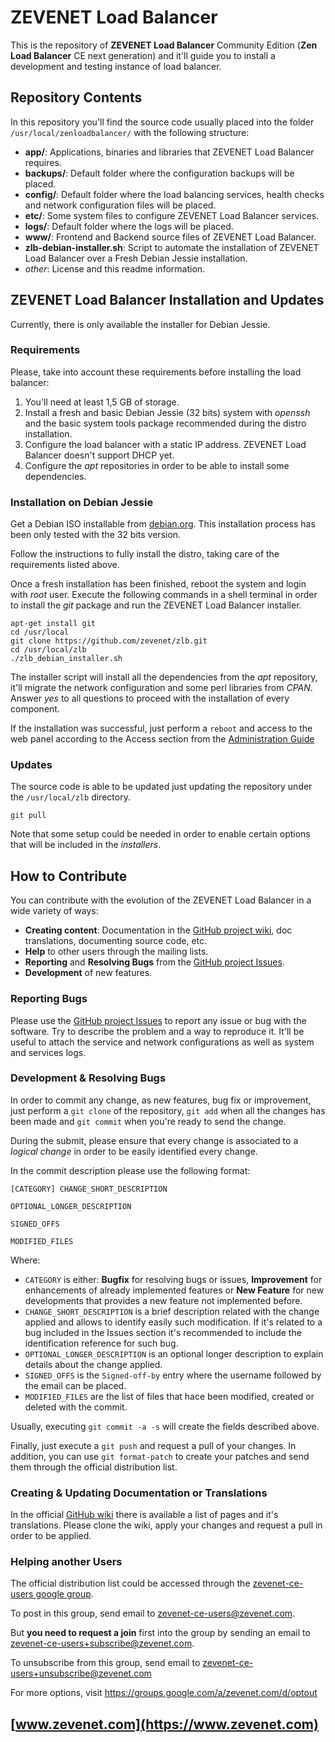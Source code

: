 # ZEVENET Load Balancer
This is the repository of **ZEVENET Load Balancer** Community Edition (**Zen Load Balancer** CE next generation) and it'll guide you to install a development and testing instance of load balancer.

## Repository Contents
In this repository you'll find the source code usually placed into the folder `/usr/local/zenloadbalancer/` with the following structure:
- **app/**: Applications, binaries and libraries that ZEVENET Load Balancer requires.
- **backups/**: Default folder where the configuration backups will be placed.
- **config/**: Default folder where the load balancing services, health checks and network configuration files will be placed.
- **etc/**: Some system files to configure ZEVENET Load Balancer services.
- **logs/**: Default folder where the logs will be placed.
- **www/**: Frontend and Backend source files of ZEVENET Load Balancer.
- **zlb-debian-installer.sh**: Script to automate the installation of ZEVENET Load Balancer over a Fresh Debian Jessie installation.
- *other*: License and this readme information.

## ZEVENET Load Balancer Installation and Updates
Currently, there is only available the installer for Debian Jessie.

### Requirements
Please, take into account these requirements before installing the load balancer:
1. You'll need at least 1,5 GB of storage.
2. Install a fresh and basic Debian Jessie (32 bits) system with *openssh* and the basic system tools package recommended during the distro installation.
3. Configure the load balancer with a static IP address. ZEVENET Load Balancer doesn't support DHCP yet.
4. Configure the *apt* repositories in order to be able to install some dependencies.

### Installation on Debian Jessie
Get a Debian ISO installable from [debian.org](https://www.debian.org/distrib/). This installation process has been only tested with the 32 bits version.

Follow the instructions to fully install the distro, taking care of the requirements listed above.

Once a fresh installation has been finished, reboot the system and login with *root* user. Execute the following commands in a shell terminal in order to install the *git* package and run the ZEVENET Load Balancer installer.
```
apt-get install git
cd /usr/local
git clone https://github.com/zevenet/zlb.git
cd /usr/local/zlb
./zlb_debian_installer.sh
```
The installer script will install all the dependencies from the *apt* repository, it'll migrate the network configuration and some perl libraries from *CPAN*. Answer *yes* to all questions to proceed with the installation of every component.

If the installation was successful, just perform a `reboot` and access to the web panel according to the Access section from the [Administration Guide](https://www.zenloadbalancer.com/knowledge-base_category/community-edition-v3-05-administration-guide/)

### Updates
The source code is able to be updated just updating the repository under the `/usr/local/zlb` directory.
```
git pull
```
Note that some setup could be needed in order to enable certain options that will be included in the *installers*.

## How to Contribute
You can contribute with the evolution of the ZEVENET Load Balancer in a wide variety of ways:

- **Creating content**: Documentation in the [GitHub project wiki](https://github.com/zevenet/zlb/wiki), doc translations, documenting source code, etc.
- **Help** to other users through the mailing lists.
- **Reporting** and **Resolving Bugs** from the [GitHub project Issues](https://github.com/zevenet/zlb/issues).
- **Development** of new features.

### Reporting Bugs
Please use the [GitHub project Issues](https://github.com/zevenet/zlb/issues) to report any issue or bug with the software. Try to describe the problem and a way to reproduce it. It'll be useful to attach the service and network configurations as well as system and services logs.

### Development & Resolving Bugs
In order to commit any change, as new features, bug fix or improvement, just perform a `git clone` of the repository, `git add` when all the changes has been made and `git commit` when you're ready to send the change.

During the submit, please ensure that every change is associated to a *logical change* in order to be easily identified every change.

In the commit description please use the following format:
```
[CATEGORY] CHANGE_SHORT_DESCRIPTION

OPTIONAL_LONGER_DESCRIPTION

SIGNED_OFFS

MODIFIED_FILES
```

Where:
- `CATEGORY` is either: **Bugfix** for resolving bugs or issues, **Improvement** for enhancements of already implemented features or **New Feature** for new developments that provides a new feature not implemented before.
- `CHANGE_SHORT_DESCRIPTION` is a brief description related with the change applied and allows to identify easily such modification. If it's related to a bug included in the Issues section it's recommended to include the identification reference for such bug.
- `OPTIONAL_LONGER_DESCRIPTION` is an optional longer description to explain details about the change applied.
- `SIGNED_OFFS` is the `Signed-off-by` entry where the username followed by the email can be placed.
- `MODIFIED_FILES` are the list of files that hace been modified, created or deleted with the commit.

Usually, executing `git commit -a -s` will create the fields described above.

Finally, just execute a `git push` and request a pull of your changes. In addition, you can use `git format-patch` to create your patches and send them through the official distribution list.

### Creating & Updating Documentation or Translations
In the official [GitHub wiki](https://github.com/zevenet/zlb/wiki) there is available a list of pages and it's translations. Please clone the wiki, apply your changes and request a pull in order to be applied.

### Helping another Users
The official distribution list could be accessed through the [zevenet-ce-users google group](https://groups.google.com/a/zevenet.com/group/zevenet-ce-users/).

To post in this group, send email to [zevenet-ce-users@zevenet.com](mailto:zevenet-ce-users@zevenet.com).

But **you need to request a join** first into the group by sending an email to [zevenet-ce-users+subscribe@zevenet.com](mailto:zevenet-ce-users+subscribe@zevenet.com).

To unsubscribe from this group, send email to zevenet-ce-users+unsubscribe@zevenet.com

For more options, visit https://groups.google.com/a/zevenet.com/d/optout


## [www.zevenet.com](https://www.zevenet.com)
